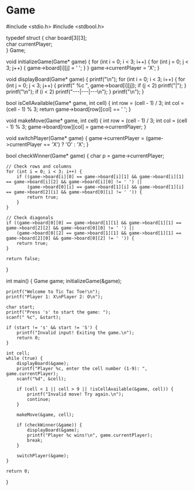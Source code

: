 # Game
#include <stdio.h>
#include <stdbool.h>

typedef struct 
{
    char board[3][3];    
    char currentPlayer;  
} Game;

void initializeGame(Game* game) {
    for (int i = 0; i < 3; i++) {
        for (int j = 0; j < 3; j++) {
            game->board[i][j] = ' '; 
        }
    }
    game->currentPlayer = 'X'; 
}

void displayBoard(Game* game) {
    printf("\n");
    for (int i = 0; i < 3; i++) {
        for (int j = 0; j < 3; j++) {
            printf(" %c ", game->board[i][j]);
            if (j < 2) printf("|");
        }
        printf("\n");
        if (i < 2) printf("---|---|---\n");
    }
    printf("\n");
}

bool isCellAvailable(Game* game, int cell) {
    int row = (cell - 1) / 3;
    int col = (cell - 1) % 3;
    return game->board[row][col] == ' ';
}

void makeMove(Game* game, int cell) 
{
    int row = (cell - 1) / 3;
    int col = (cell - 1) % 3;
    game->board[row][col] = game->currentPlayer;
}

void switchPlayer(Game* game) {
    game->currentPlayer = (game->currentPlayer == 'X') ? 'O' : 'X';
}

bool checkWinner(Game* game) {
    char p = game->currentPlayer;

    // Check rows and columns
    for (int i = 0; i < 3; i++) {
        if ((game->board[i][0] == game->board[i][1] && game->board[i][1] == game->board[i][2] && game->board[i][0] != ' ') ||
            (game->board[0][i] == game->board[1][i] && game->board[1][i] == game->board[2][i] && game->board[0][i] != ' ')) {
            return true;
        }
    }

    // Check diagonals
    if ((game->board[0][0] == game->board[1][1] && game->board[1][1] == game->board[2][2] && game->board[0][0] != ' ') ||
        (game->board[0][2] == game->board[1][1] && game->board[1][1] == game->board[2][0] && game->board[0][2] != ' ')) {
        return true;
    }

    return false;
}

int main() {
    Game game; 
    initializeGame(&game);

    printf("Welcome to Tic Tac Toe!\n");
    printf("Player 1: X\nPlayer 2: O\n");

    char start;
    printf("Press 's' to start the game: ");
    scanf(" %c", &start);

    if (start != 's' && start != 'S') {
        printf("Invalid input! Exiting the game.\n");
        return 0;
    }

    int cell;
    while (true) {
        displayBoard(&game);
        printf("Player %c, enter the cell number (1-9): ", game.currentPlayer);
        scanf("%d", &cell);

        if (cell < 1 || cell > 9 || !isCellAvailable(&game, cell)) {
            printf("Invalid move! Try again.\n");
            continue;
        }

        makeMove(&game, cell);

        if (checkWinner(&game)) {
            displayBoard(&game);
            printf("Player %c wins!\n", game.currentPlayer);
            break;
        }

        switchPlayer(&game); 
    }

    return 0;
}
